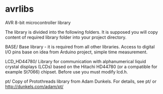 # avrlibs
AVR 8-bit microcontroller library

The library is divided into the following folders. It is supposed you will
copy content of required library folder into your project directory.

  BASE/ 
    Base library - it is required from all other libraries. Access to digital I/O pins base on idea
    from Arduino project, simple time measurement. 
  
  LCD_HD44780/
    Library for communication with alphanumerical liquid crystal displays (LCDs)
    based on the Hitachi HD44780 (or a compatible for example St7066) chipset. Before use you must
    modify lcd.h.
  
  pt/ 
    Copy of Protothreads library from Adam Dunkels. For details, see pt/ or http://dunkels.com/adam/pt/

  
        
